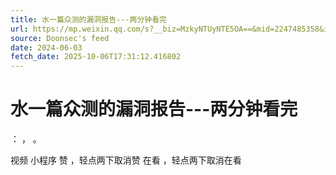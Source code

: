 ```yaml
---
title: 水一篇众测的漏洞报告---两分钟看完
url: https://mp.weixin.qq.com/s?__biz=MzkyNTUyNTE5OA==&mid=2247485358&idx=1&sn=03ada3fac6bcc39ff4fae6f8e23dd449
source: Doonsec's feed
date: 2024-06-03
fetch_date: 2025-10-06T17:31:12.416802
---
```


# 水一篇众测的漏洞报告---两分钟看完

：
，
。

视频
小程序
赞
，轻点两下取消赞
在看
，轻点两下取消在看